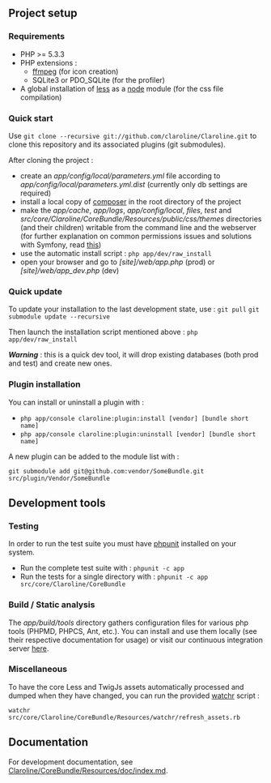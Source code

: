 ## Project setup

### Requirements

* PHP >= 5.3.3
* PHP extensions :
    * [ffmpeg][ffmpeg_php_site] (for icon creation)
    * SQLite3 or PDO_SQLite (for the profiler)
* A global installation of [less][less_install] as a [node][node_website] module (for the css file compilation)

[ffmpeg_php_site]: http://ffmpeg-php.sourceforge.net/
[less_install]: http://lesscss.org/#-server-side-usage
[node_website]: http://nodejs.org/

### Quick start

Use `git clone --recursive git://github.com/claroline/Claroline.git` to clone this repository
and its associated plugins (git submodules).

After cloning the project :

* create an *app/config/local/parameters.yml* file according to *app/config/local/parameters.yml.dist*
  (currently only db settings are required)
* install a local copy of [composer][composer_website] in the root directory of the project
* make the *app/cache*, *app/logs*, *app/config/local*, *files*, *test* and
  *src/core/Claroline/CoreBundle/Resources/public/css/themes* directories (and their children)
  writable from the command line and the webserver (for further explanation on common permissions
  issues and solutions with Symfony, read [this][symfony_doc_install])
* use the automatic install script : `php app/dev/raw_install`
* open your browser and go to *[site]/web/app.php* (prod) or *[site]/web/app_dev.php* (dev)

[composer_website]: http://getcomposer.org/download/
[symfony_doc_install]: http://symfony.com/doc/current/book/installation.html#configuration-and-setup

### Quick update

To update your installation to the last development state, use :
`git pull`
`git submodule update --recursive`

Then launch the installation script mentioned above : `php app/dev/raw_install`

***Warning*** : this is a quick dev tool, it will drop existing databases (both prod and test)
and create new ones.

### Plugin installation

You can install or uninstall a plugin with :

  * `php app/console claroline:plugin:install [vendor] [bundle short name]`
  * `php app/console claroline:plugin:uninstall [vendor] [bundle short name]`

A new plugin can be added to the module list with :

`git submodule add git@github.com:vendor/SomeBundle.git src/plugin/Vendor/SomeBundle`

## Development tools

### Testing

In order to run the test suite you must have [phpunit][phpunit_website] installed on your system.

* Run the complete test suite with : `phpunit -c app`
* Run the tests for a single directory with : `phpunit -c app src/core/Claroline/CoreBundle`

[phpunit_website]: http://www.phpunit.de/manual/current/en/index.html

### Build / Static analysis

The *app/build/tools* directory gathers configuration files for various php tools (PHPMD,
PHPCS, Ant, etc.). You can install and use them locally (see their respective documentation
for usage) or visit our continuous integration server [here][ci_website].

[ci_website]: http://dev.claroline.net:8080/job/Claronext/

### Miscellaneous

To have the core Less and TwigJs assets automatically processed and dumped when they have changed,
you can run the provided [watchr][watchr_website] script :

`watchr src/core/Claroline/CoreBundle/Resources/watchr/refresh_assets.rb`

[watchr_website]: https://github.com/mynyml/watchr

## Documentation

For development documentation, see [Claroline/CoreBundle/Resources/doc/index.md][doc_path].

[doc_path]: src/core/Claroline/CoreBundle/Resources/doc/index.md